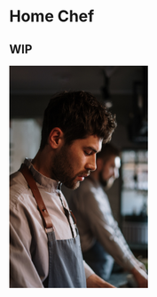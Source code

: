 <h1>Home Chef</h1>
    <h2>WIP</h2>
      <img src="img/chef-5.jpg" width="250" height="400" alt="" style="display: inline-block; margin: auto;" />
